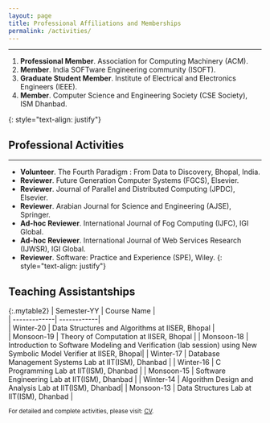 ```yaml
---
layout: page
title: Professional Affiliations and Memberships
permalink: /activities/
---
```

---

<ol>
<li><strong>Professional Member</strong>. Association for Computing Machinery (ACM). </li>
<li><strong>Member</strong>. India SOFTware Engineering community (ISOFT). </li>
<li><strong>Graduate Student Member</strong>. Institute of Electrical and Electronics Engineers (IEEE). </li>
<li><strong>Member</strong>. Computer Science and Engineering Society (CSE Society), ISM Dhanbad. </li>
</ol>{: style="text-align: justify"}

         
## Professional Activities
---
- **Volunteer**. The Fourth Paradigm : From Data to Discovery, Bhopal, India.
- **Reviewer**. Future Generation Computer Systems (FGCS), Elsevier.
- **Reviewer**. Journal of Parallel and Distributed Computing (JPDC), Elsevier.
- **Reviewer**. Arabian Journal for Science and Engineering (AJSE), Springer.
- **Ad-hoc Reviewer**. International Journal of Fog Computing (IJFC), IGI Global.
- **Ad-hoc Reviewer**. International Journal of Web Services Research (IJWSR), IGI Global.
- **Reviewer**. Software: Practice and Experience (SPE), Wiley.
{: style="text-align: justify"}


## Teaching Assistantships

{:.mytable2}
| Semester-YY  | Course Name |                       
| -------------| ------------|   
| Winter-20    | Data Structures and Algorithms at IISER, Bhopal |  
| Monsoon-19   | Theory of Computation at IISER, Bhopal         | 
| Monsoon-18   | Introduction to Software Modeling and Verification (lab session) using New Symbolic Model Verifier at IISER, Bhopal|
| Winter-17    | Database Management Systems Lab at IIT(ISM), Dhanbad | 
| Winter-16    | C Programming Lab at IIT(ISM), Dhanbad               | 
| Monsoon-15   | Software Engineering Lab at IIT(ISM), Dhanbad      | 
| Winter-14    | Algorithm Design and Analysis Lab at IIT(ISM), Dhanbad| 
| Monsoon-13   | Data Structures Lab at IIT(ISM), Dhanbad   |  

<small> For detailed and complete activities, please visit: <a target="_blank" href="./assets/cv/SIBA_CV.pdf"><span style="text-align:right;font-size:15px;text-color:black;"></span><u>CV</u></a>.</small>
